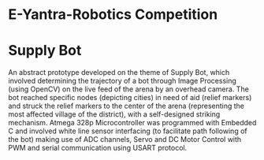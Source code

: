 # E-Yantra-Robotics Competition
#  Supply Bot
An abstract prototype developed on the theme of Supply Bot, which involved determining the trajectory of a bot through Image Processing (using OpenCV) on the live feed of the arena by an overhead camera. The bot reached specific nodes (depicting cities) in need of aid (relief markers) and struck the relief markers to the center of the arena (representing the most affected village of the district), with a self-designed striking mechanism. Atmega 328p Microcontroller was programmed with Embedded C and involved white line sensor interfacing (to facilitate path following of the bot) making use of ADC channels, Servo and DC Motor Control with PWM and serial communication using USART protocol.


